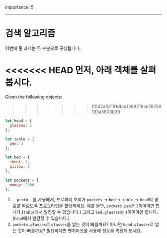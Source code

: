 importance: 5

---

# 검색 알고리즘

이번에 풀 과제는 두 부분으로 구성됩니다.

<<<<<<< HEAD
먼저, 아래 객체를 살펴봅시다.
=======
Given the following objects:
>>>>>>> ff042a03191dfad1268219ae78758193a5803b38

```js
let head = {
  glasses: 1
};

let table = {
  pen: 3
};

let bed = {
  sheet: 1,
  pillow: 2
};

let pockets = {
  money: 2000
};
```

1. `__proto__`를 사용해서, 프로퍼티 조회가 `pockets` -> `bed` -> `table` -> `head`의 경로를 따르도록 프로토타입을 할당하세요. 예를 들면, `pockets.pen`은 `3`이어야만 합니다.(`table`에서 발견할 수 있습니다.) 그리고 `bed.glasses`는 `1`이어야만 합니다.(`head`에서 발견할 수 있습니다.)
2. `pockets.glasses`로 `glasses`를 얻는 것이 빠를까요? 아니면 `head.glasses`로 얻는 것이 빠를까요? 필요하다면 벤치마크를 사용해 성능을 측정해 보세요.
